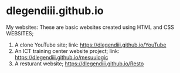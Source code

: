 # dlegendiii.github.io
My websites:
These are basic websites created using HTML and CSS
WEBSITES;
1. A clone YouTube site; link: https://dlegendiii.github.io/YouTube
2. An ICT training center website project; link:  https://dlegendiii.github.io/mesuulogic
3. A resturant website; https://dlegendiii.github.io/Resto
